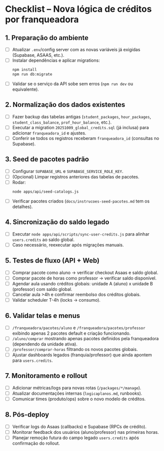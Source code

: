 # Checklist – Nova lógica de créditos por franqueadora

## 1. Preparação do ambiente
- [ ] Atualizar `.env`/config server com as novas variáveis já exigidas (Supabase, ASAAS, etc.).
- [ ] Instalar dependências e aplicar migrations:
  ```bash
  npm install
  npm run db:migrate
  ```
- [ ] Validar se o serviço da API sobe sem erros (`npm run dev` ou equivalente).

## 2. Normalização dos dados existentes
- [ ] Fazer backup das tabelas antigas (`student_packages`, `hour_packages`, `student_class_balance`, `prof_hour_balance`, etc.).
- [ ] Executar a migration `20251009_global_credits.sql` (já inclusa) para adicionar `franqueadora_id` e ajustes.
- [ ] Conferir se todos os registros receberam `franqueadora_id` (consultas no Supabase).

## 3. Seed de pacotes padrão
- [ ] Configurar `SUPABASE_URL` e `SUPABASE_SERVICE_ROLE_KEY`.
- [ ] (Opcional) Limpar registros anteriores das tabelas de pacotes.
- [ ] Rodar:
  ```bash
  node apps/api/seed-catalogs.js
  ```
- [ ] Verificar pacotes criados (`docs/instrucoes-seed-pacotes.md` tem os detalhes).

## 4. Sincronização do saldo legado
- [ ] Executar `node apps/api/scripts/sync-user-credits.js` para alinhar `users.credits` ao saldo global.
- [ ] Caso necessário, reexecutar após migrações manuais.

## 5. Testes de fluxo (API + Web)
- [ ] Comprar pacote como aluno → verificar checkout Asaas e saldo global.
- [ ] Comprar pacote de horas como professor → verificar saldo disponível.
- [ ] Agendar aula usando créditos globais: unidade A (aluno) x unidade B (professor) com saldo global.
- [ ] Cancelar aula >4h e confirmar reembolso dos créditos globais.
- [ ] Validar scheduler T-4h (locks → consumo).

## 6. Validar telas e menus
- [ ] `/franqueadora/pacotes/aluno` e `/franqueadora/pacotes/professor` exibindo apenas 2 pacotes default e criação funcionando.
- [ ] `/aluno/comprar` mostrando apenas pacotes definidos pela franqueadora (dependendo da unidade ativa).
- [ ] `/professor/comprar-horas` filtrando os novos pacotes globais.
- [ ] Ajustar dashboards legados (franquia/professor) que ainda apontem para `users.credits`.

## 7. Monitoramento e rollout
- [ ] Adicionar métricas/logs para novas rotas (`/packages/*/manage`).
- [ ] Atualizar documentações internas (`logicaplanos.md`, runbooks).
- [ ] Comunicar times (produto/ops) sobre o novo modelo de créditos.

## 8. Pós-deploy
- [ ] Verificar logs do Asaas (callbacks) e Supabase (RPCs de crédito).
- [ ] Monitorar feedback dos usuários (aluno/professor) nas primeiras horas.
- [ ] Planejar remoção futura do campo legado `users.credits` após confirmação do rollout.
